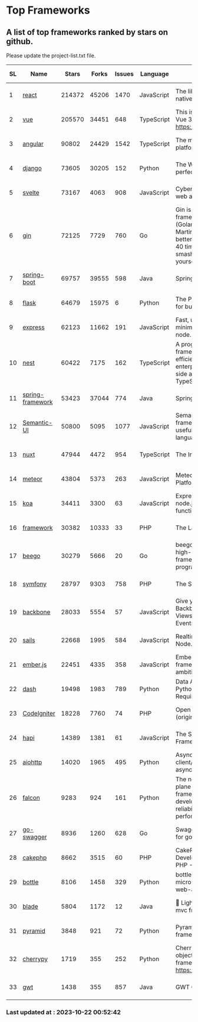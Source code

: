 # Top Frameworks
## A list of top frameworks ranked by stars on github.  
Please update the project-list.txt file.

| SL| Name  | Stars| Forks| Issues | Language | Description | Last Commit |
| --| ------| -----| ---- | ------ | -------- | ----------- | ----------- |
| 1 | [react](https://github.com/facebook/react) | 214372 | 45206 | 1470 | JavaScript | The library for web and native user interfaces. | 2023-10-21 16:11:25 |
| 2 | [vue](https://github.com/vuejs/vue) | 205570 | 34451 | 648 | TypeScript | This is the repo for Vue 2. For Vue 3, go to https://github.com/vuejs/core | 2023-04-27 09:43:19 |
| 3 | [angular](https://github.com/angular/angular) | 90802 | 24429 | 1542 | TypeScript | The modern web developer’s platform | 2023-10-19 17:26:27 |
| 4 | [django](https://github.com/django/django) | 73605 | 30205 | 152 | Python | The Web framework for perfectionists with deadlines. | 2023-10-21 18:09:22 |
| 5 | [svelte](https://github.com/sveltejs/svelte) | 73167 | 4063 | 908 | JavaScript | Cybernetically enhanced web apps | 2023-10-20 19:04:22 |
| 6 | [gin](https://github.com/gin-gonic/gin) | 72125 | 7729 | 760 | Go | Gin is a HTTP web framework written in Go (Golang). It features a Martini-like API with much better performance -- up to 40 times faster. If you need smashing performance, get yourself some Gin. | 2023-09-27 07:17:11 |
| 7 | [spring-boot](https://github.com/spring-projects/spring-boot) | 69757 | 39555 | 598 | Java | Spring Boot | 2023-10-20 17:05:43 |
| 8 | [flask](https://github.com/pallets/flask) | 64679 | 15975 | 6 | Python | The Python micro framework for building web applications. | 2023-10-20 16:50:00 |
| 9 | [express](https://github.com/expressjs/express) | 62123 | 11662 | 191 | JavaScript | Fast, unopinionated, minimalist web framework for node. | 2023-06-04 15:47:20 |
| 10 | [nest](https://github.com/nestjs/nest) | 60422 | 7175 | 162 | TypeScript | A progressive Node.js framework for building efficient, scalable, and enterprise-grade server-side applications with TypeScript/JavaScript 🚀 | 2023-10-06 06:19:21 |
| 11 | [spring-framework](https://github.com/spring-projects/spring-framework) | 53423 | 37044 | 774 | Java | Spring Framework | 2023-10-21 15:48:27 |
| 12 | [Semantic-UI](https://github.com/Semantic-Org/Semantic-UI) | 50800 | 5095 | 1077 | JavaScript | Semantic is a UI component framework based around useful principles from natural language. | 2023-01-11 17:05:32 |
| 13 | [nuxt](https://github.com/nuxt/nuxt) | 47944 | 4472 | 954 | TypeScript | The Intuitive Vue Framework. | 2023-10-21 20:07:22 |
| 14 | [meteor](https://github.com/meteor/meteor) | 43804 | 5373 | 263 | JavaScript | Meteor, the JavaScript App Platform | 2023-10-20 20:30:55 |
| 15 | [koa](https://github.com/koajs/koa) | 34411 | 3300 | 63 | JavaScript | Expressive middleware for node.js using ES2017 async functions | 2023-05-17 07:50:49 |
| 16 | [framework](https://github.com/laravel/framework) | 30382 | 10333 | 33 | PHP | The Laravel Framework. | 2023-10-20 14:01:55 |
| 17 | [beego](https://github.com/beego/beego) | 30279 | 5666 | 20 | Go | beego is an open-source, high-performance web framework for the Go programming language. | 2023-10-10 13:48:43 |
| 18 | [symfony](https://github.com/symfony/symfony) | 28797 | 9303 | 758 | PHP | The Symfony PHP framework | 2023-10-21 23:51:17 |
| 19 | [backbone](https://github.com/jashkenas/backbone) | 28033 | 5554 | 57 | JavaScript | Give your JS App some Backbone with Models, Views, Collections, and Events | 2023-08-10 22:05:08 |
| 20 | [sails](https://github.com/balderdashy/sails) | 22668 | 1995 | 584 | JavaScript | Realtime MVC Framework for Node.js | 2023-09-01 21:26:40 |
| 21 | [ember.js](https://github.com/emberjs/ember.js) | 22451 | 4335 | 358 | JavaScript | Ember.js - A JavaScript framework for creating ambitious web applications | 2023-10-18 21:16:08 |
| 22 | [dash](https://github.com/plotly/dash) | 19498 | 1983 | 789 | Python | Data Apps & Dashboards for Python. No JavaScript Required. | 2023-10-11 14:14:05 |
| 23 | [CodeIgniter](https://github.com/bcit-ci/CodeIgniter) | 18228 | 7760 | 74 | PHP | Open Source PHP Framework (originally from EllisLab) | 2023-04-07 17:57:13 |
| 24 | [hapi](https://github.com/hapijs/hapi) | 14389 | 1381 | 61 | JavaScript | The Simple, Secure Framework Developers Trust | 2023-09-18 11:40:11 |
| 25 | [aiohttp](https://github.com/aio-libs/aiohttp) | 14020 | 1965 | 495 | Python | Asynchronous HTTP client/server framework for asyncio and Python | 2023-10-20 17:47:31 |
| 26 | [falcon](https://github.com/falconry/falcon) | 9283 | 924 | 161 | Python | The no-magic web data plane API and microservices framework for Python developers, with a focus on reliability, correctness, and performance at scale. | 2023-10-14 18:06:15 |
| 27 | [go-swagger](https://github.com/go-swagger/go-swagger) | 8936 | 1260 | 628 | Go | Swagger 2.0 implementation for go | 2023-08-21 22:25:45 |
| 28 | [cakephp](https://github.com/cakephp/cakephp) | 8662 | 3515 | 60 | PHP | CakePHP: The Rapid Development Framework for PHP - Official Repository | 2023-10-21 08:31:22 |
| 29 | [bottle](https://github.com/bottlepy/bottle) | 8106 | 1458 | 329 | Python | bottle.py is a fast and simple micro-framework for python web-applications. | 2022-09-05 15:24:52 |
| 30 | [blade](https://github.com/lets-blade/blade) | 5804 | 1172 | 12 | Java | :rocket: Lightning fast and elegant mvc framework for Java8 | 2023-06-16 05:18:49 |
| 31 | [pyramid](https://github.com/Pylons/pyramid) | 3848 | 921 | 72 | Python | Pyramid - A Python web framework | 2023-09-14 21:55:43 |
| 32 | [cherrypy](https://github.com/cherrypy/cherrypy) | 1719 | 355 | 252 | Python | CherryPy is a pythonic, object-oriented HTTP framework.      https://cherrypy.dev | 2023-08-04 13:52:17 |
| 33 | [gwt](https://github.com/gwtproject/gwt) | 1438 | 355 | 857 | Java | GWT Open Source Project | 2023-10-20 14:03:48 |

### Last updated at : 2023-10-22 00:52:42
